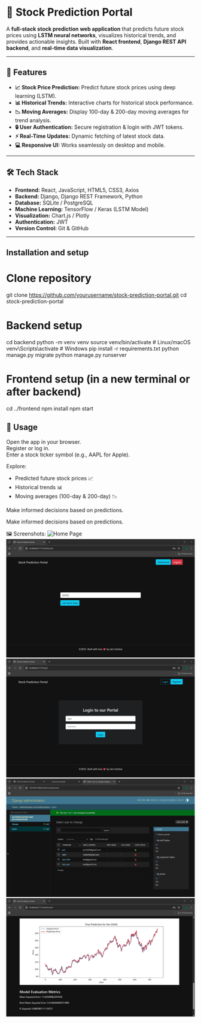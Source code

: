 # 🚀 Stock Prediction Portal

A **full-stack stock prediction web application** that predicts future stock prices using **LSTM neural networks**, visualizes historical trends, and provides actionable insights. Built with **React frontend**, **Django REST API backend**, and **real-time data visualization**.

---

## 🌟 Features

- **📈 Stock Price Prediction:** Predict future stock prices using deep learning (LSTM).
- **📊 Historical Trends:** Interactive charts for historical stock performance.
- **📉 Moving Averages:** Display 100-day & 200-day moving averages for trend analysis.
- **🔒 User Authentication:** Secure registration & login with JWT tokens.
- **⚡ Real-Time Updates:** Dynamic fetching of latest stock data.
- **💻 Responsive UI:** Works seamlessly on desktop and mobile.

---

## 🛠 Tech Stack

- **Frontend:** React, JavaScript, HTML5, CSS3, Axios  
- **Backend:** Django, Django REST Framework, Python  
- **Database:** SQLite / PostgreSQL  
- **Machine Learning:** TensorFlow / Keras (LSTM Model)  
- **Visualization:** Chart.js / Plotly  
- **Authentication:** JWT  
- **Version Control:** Git & GitHub  

---

## Installation and setup

# Clone repository
git clone https://github.com/yourusername/stock-prediction-portal.git
cd stock-prediction-portal

# Backend setup
cd backend
python -m venv venv
source venv/bin/activate       # Linux/macOS
venv\Scripts\activate          # Windows
pip install -r requirements.txt
python manage.py migrate
python manage.py runserver

# Frontend setup (in a new terminal or after backend)
cd ../frontend
npm install
npm start

## 🎯 Usage

Open the app in your browser.  
Register or log in.  
Enter a stock ticker symbol (e.g., AAPL for Apple).  

Explore:  

- Predicted future stock prices 📈  
- Historical trends 📊  
- Moving averages (100-day & 200-day) 📉  

Make informed decisions based on predictions.

Make informed decisions based on predictions.

🖼 Screenshots:
![Home Page](Sreenshots/portal.jpg)
![Dashboard](Screenshots/dashboard.jpg)
![Login Page](Screenshots/login.jpg)
![Backend Page](Screenshots/backend.jpg)
![Results Page](Screenshots/eval.jpg)
